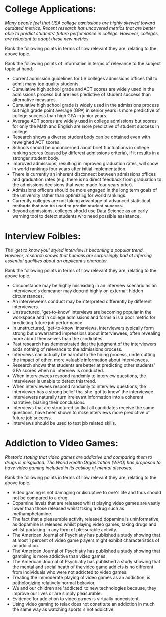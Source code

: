 # College Applications:

*Many people feel that USA college admissions are highly skewed toward outdated metrics. Recent research has uncovered metrics that are better able to predict students' future performance in college. However, colleges are reluctant to adopt these new metrics.*

Rank the following points in terms of how relevant they are, relating to the above topic.

Rank the following points of information in terms of relevance to the subject topic at hand.
* Current admission guidelines for US colleges admissions offices fail to admit many top quality students.
* Cumulative high school grade and ACT scores are widely used in the admissions process but are less predictive of student success than alternative measures.
* Cumulative high school grade is widely used in the admissions process but high grade point average (GPA) in senior years is more predictive of college success than high GPA in junior years.
* Average ACT scores are widely used in college admissions but scores for only the Math and English are more predictive of student success in college.
* Research shows a diverse student body can be obtained even with reweighed ACT scores.
* Schools should be unconcerned about brief fluctuations in college ranking scores (caused by different admissions criteria), if it results in a stronger student body.
* Improved admissions, resulting in improved graduation rates, will show in world rankings four years after initial implementation.
* There is currently an inherent disconnect between admissions offices and graduation rates (e.g. there is no direct feedback from graduation to the admissions decisions that were made four years prior).
* Admissions officers should be more engaged in the long term goals of the university rather than optimizing for world rankings.
* Currently colleges are not taking advantage of advanced statistical methods that can be used to predict student success.
* Beyond admissions, colleges should use Data Science as an early warning tool to detect students who need possible assistance.



# Interview Foibles:
*The 'get to know you' styled interview is becoming a popular trend. However, research shows that humans are surprisingly bad at inferring essential qualities about an applicant's character.*

Rank the following points in terms of how relevant they are, relating to the above topic.

* Circumstance may be highly misleading in an interview scenario as an interviewee's demeanor may depend highly on external, hidden circumstances.
* An interviewee's conduct may be interpreted differently by different interviewers.
* Unstructured, 'get-to-know' interviews are becoming popular in the workspace and in college admissions and forms a is a poor metric for predicting future job performance
* In unstructured, 'get-to-know' interviews, interviewers typically form strong but unwarranted impressions about interviewees, often revealing more about themselves than the candidates.
* Past research has demonstrated that the judgment of the interviewers adds nothing of relevance to the admissions process.
* Interviews can actually be harmful to the hiring process, undercutting the impact of other, more valuable information about interviewees.
* Research shows that students are better at predicting other students' GPA scores when no interview is conducted.
* When interviewees respond randomly to interview questions, the interviewer is unable to detect this trend.
* When interviewees respond randomly to interview questions, the interviewer has a strong belief that she 'got to know' the interviewee.
* Interviewers naturally turn irrelevant information into a coherent narrative, biasing their conclusions.
* Interviews that are structured so that all candidates receive the same questions, have been shown to make interviews more predictive of future job success.
* Interviews should be used to test job related skills.



# Addiction to Video Games:
*Rhetoric stating that video games are addictive and comparing them to drugs is misguided. The World Health Organization (WHO) has proposed to have video gaming included in its catalog of mental diseases.*

Rank the following points in terms of how relevant they are, relating to the above topic.

* Video gaming is not damaging or disruptive to one's life and thus should not be compared to a drug.
* Dopamine levels that are released whilst playing video games are vastly lower than those released whilst taking a drug such as methamphetamine.
* The fact that a pleasurable activity released dopamine is uninformative, as dopamine is released whilst playing video games, taking drugs and whilst partaking in any form of pleasurable activity.
* The American Journal of Psychiatry has published a study showing that at most 1 percent of video game players might exhibit characteristics of an addiction.
* The American Journal of Psychiatry has published a study showing that gambling is more addictive than video games.
* The American Journal of Psychiatry has published a study showing that the mental and social heath of the video game addicts is no different from individuals who were not addicted to video games.
* Treating the immoderate playing of video games as an addiction, is pathologizing relatively normal behavior.
* We and our children are 'addicted' to new technologies because, they improve our lives or are simply pleasurable.
* Evidence for addiction to video games is virtually nonexistent.
* Using video gaming to relax does not constitute an addiction in much the same way as watching sports is not addictive.



